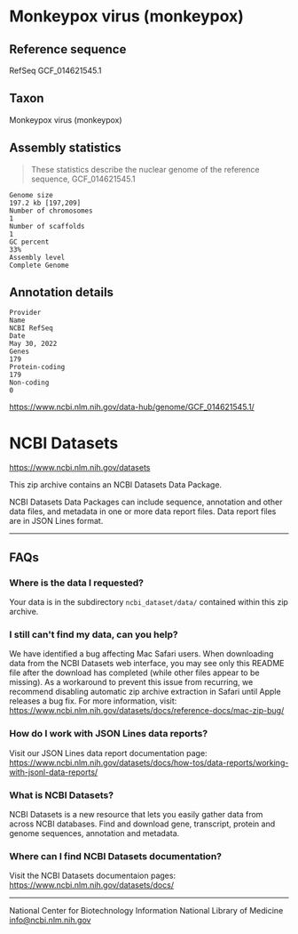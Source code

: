# Monkeypox virus (monkeypox)

## Reference sequence
RefSeq GCF_014621545.1

## Taxon
Monkeypox virus (monkeypox)

## Assembly statistics
>These statistics describe the nuclear genome of the reference sequence, GCF_014621545.1

```
Genome size
197.2 kb [197,209]
Number of chromosomes
1
Number of scaffolds
1
GC percent
33%
Assembly level
Complete Genome
```

## Annotation details

```
Provider
Name
NCBI RefSeq
Date
May 30, 2022
Genes
179
Protein-coding
179
Non-coding
0
```


https://www.ncbi.nlm.nih.gov/data-hub/genome/GCF_014621545.1/

# NCBI Datasets

https://www.ncbi.nlm.nih.gov/datasets

This zip archive contains an NCBI Datasets Data Package.

NCBI Datasets Data Packages can include sequence, annotation and other data files, and metadata in one or more data report files.
Data report files are in JSON Lines format.

---
## FAQs
### Where is the data I requested?

Your data is in the subdirectory `ncbi_dataset/data/` contained within this zip archive.

### I still can't find my data, can you help?

We have identified a bug affecting Mac Safari users. When downloading data from the NCBI Datasets web interface, you may see only this README file after the download has completed (while other files appear to be missing).
As a workaround to prevent this issue from recurring, we recommend disabling automatic zip archive extraction in Safari until Apple releases a bug fix.
For more information, visit:
https://www.ncbi.nlm.nih.gov/datasets/docs/reference-docs/mac-zip-bug/

### How do I work with JSON Lines data reports?

Visit our JSON Lines data report documentation page:
https://www.ncbi.nlm.nih.gov/datasets/docs/how-tos/data-reports/working-with-jsonl-data-reports/

### What is NCBI Datasets?

NCBI Datasets is a new resource that lets you easily gather data from across NCBI databases. Find and download gene, transcript, protein and genome sequences, annotation and metadata.

### Where can I find NCBI Datasets documentation?

Visit the NCBI Datasets documentaion pages:
https://www.ncbi.nlm.nih.gov/datasets/docs/

---

National Center for Biotechnology Information
National Library of Medicine
info@ncbi.nlm.nih.gov
